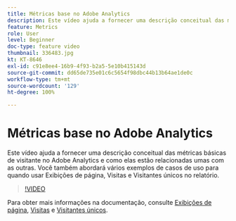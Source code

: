 ```yaml
---
title: Métricas base no Adobe Analytics
description: Este vídeo ajuda a fornecer uma descrição conceitual das métricas básicas de visitante no Adobe Analytics e como elas estão relacionadas umas com as outras. Você também abordará vários exemplos de casos de uso para quando usar Exibições de página, Visitas e Visitantes únicos no relatório.
feature: Metrics
role: User
level: Beginner
doc-type: feature video
thumbnail: 336483.jpg
kt: KT-8646
exl-id: c91e8ee4-16b9-4f93-b2a5-5e10b415143d
source-git-commit: dd65de735e01c6c5654f98dbc44b13b64ae1de0c
workflow-type: tm+mt
source-wordcount: '129'
ht-degree: 100%

---
```


# Métricas base no Adobe Analytics

Este vídeo ajuda a fornecer uma descrição conceitual das métricas básicas de visitante no Adobe Analytics e como elas estão relacionadas umas com as outras. Você também abordará vários exemplos de casos de uso para quando usar Exibições de página, Visitas e Visitantes únicos no relatório.

>[!VIDEO](https://video.tv.adobe.com/v/336483/?quality=12&learn=on)

Para obter mais informações na documentação, consulte [Exibições de página](https://experienceleague.adobe.com/docs/analytics/components/metrics/page-views.html?lang=pt-BR), [Visitas](https://experienceleague.adobe.com/docs/analytics/components/metrics/visits.html?lang=pt-BR) e [Visitantes únicos](https://experienceleague.adobe.com/docs/analytics/components/metrics/unique-visitors.html?lang=pt-BR).
